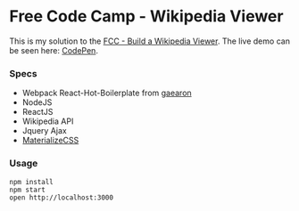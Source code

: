 Free Code Camp - Wikipedia Viewer
=====================

This is my solution to the [FCC - Build a Wikipedia Viewer](https://www.freecodecamp.com/challenges/build-a-wikipedia-viewer).
The live demo can be seen here: [CodePen](http://s.codepen.io/Neoplatonist/debug/RRoMey).

### Specs

* Webpack React-Hot-Boilerplate from [gaearon](https://github.com/gaearon/react-hot-boilerplate)
* NodeJS
* ReactJS
* Wikipedia API
* Jquery Ajax
* [MaterializeCSS](http://materializecss.com)

### Usage

```
npm install
npm start
open http://localhost:3000
```
